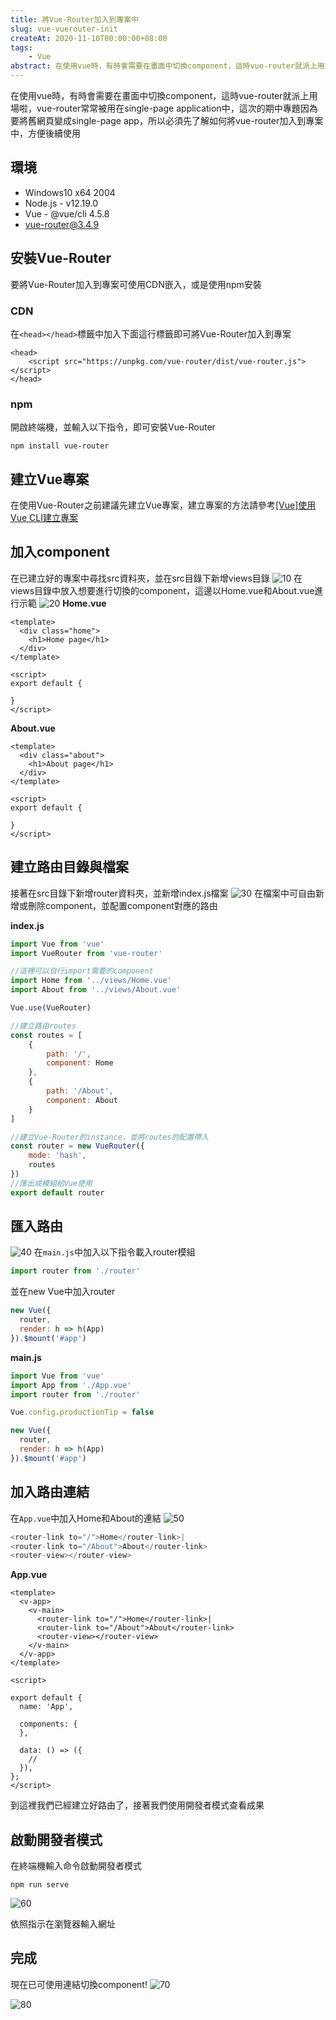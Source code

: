 ```yaml
---
title: 將Vue-Router加入到專案中
slug: vue-vuerouter-init
createAt: 2020-11-10T00:00:00+08:00
tags:
    - Vue
abstract: 在使用vue時，有時會需要在畫面中切換component，這時vue-router就派上用場啦，vue-router常常被用在single-page application中，這次的期中專題因為要將舊網頁變成single-page app，所以必須先了解如何將vue-router加入到專案中，方便後續使用
---
```


在使用vue時，有時會需要在畫面中切換component，這時vue-router就派上用場啦，vue-router常常被用在single-page application中，這次的期中專題因為要將舊網頁變成single-page app，所以必須先了解如何將vue-router加入到專案中，方便後續使用

## 環境
- Windows10 x64 2004
- Node.js - v12.19.0
- Vue - @vue/cli 4.5.8
- vue-router@3.4.9

## 安裝Vue-Router
要將Vue-Router加入到專案可使用CDN嵌入，或是使用npm安裝

### CDN
在`<head></head>`標籤中加入下面這行標籤即可將Vue-Router加入到專案
```htmlmixed
<head>
    <script src="https://unpkg.com/vue-router/dist/vue-router.js"></script>
</head>
```

### npm
開啟終端機，並輸入以下指令，即可安裝Vue-Router
```shell
npm install vue-router
```

## 建立Vue專案
在使用Vue-Router之前建議先建立Vue專案，建立專案的方法請參考[[Vue]使用Vue CLI建立專案](https://vincent87720.github.io/vue-vuecli-init)

## 加入component
在已建立好的專案中尋找src資料夾，並在src目錄下新增views目錄
![10](./assets/10.png)
在views目錄中放入想要進行切換的component，這邊以Home.vue和About.vue進行示範
![20](./assets/20.png)
**Home.vue**
```htmlmixed
<template>
  <div class="home">
    <h1>Home page</h1>
  </div>
</template>

<script>
export default {

}
</script>

```

**About.vue**
```htmlmixed
<template>
  <div class="about">
    <h1>About page</h1>
  </div>
</template>

<script>
export default {

}
</script>

```

## 建立路由目錄與檔案
接著在src目錄下新增router資料夾，並新增index.js檔案
![30](./assets/30.png)
在檔案中可自由新增或刪除component，並配置component對應的路由

**index.js**
```javascript
import Vue from 'vue'
import VueRouter from 'vue-router'

//這裡可以自行import需要的component
import Home from '../views/Home.vue'
import About from '../views/About.vue'

Vue.use(VueRouter)

//建立路由routes
const routes = [
    {
        path: '/',
        component: Home
    },
    {
        path: '/About',
        component: About
    }
]

//建立Vue-Router的instance，並將routes的配置帶入
const router = new VueRouter({
    mode: 'hash',
    routes
})
//匯出成模組給Vue使用
export default router

```

## 匯入路由
![40](./assets/40.png)
在`main.js`中加入以下指令載入router模組
```javascript
import router from './router'
```
並在new Vue中加入router
```javascript
new Vue({
  router,
  render: h => h(App)
}).$mount('#app')
```

**main.js**
```javascript
import Vue from 'vue'
import App from './App.vue'
import router from './router'

Vue.config.productionTip = false

new Vue({
  router,
  render: h => h(App)
}).$mount('#app')

```

## 加入路由連結
在`App.vue`中加入Home和About的連結
![50](./assets/50.png)
```javascript
<router-link to="/">Home</router-link>|
<router-link to="/About">About</router-link>
<router-view></router-view>
```

**App.vue**
```htmlmixed
<template>
  <v-app>
    <v-main>
      <router-link to="/">Home</router-link>|
      <router-link to="/About">About</router-link>
      <router-view></router-view>
    </v-main>
  </v-app>
</template>

<script>

export default {
  name: 'App',

  components: {
  },

  data: () => ({
    //
  }),
};
</script>
```
到這裡我們已經建立好路由了，接著我們使用開發者模式查看成果

## 啟動開發者模式
在終端機輸入命令啟動開發者模式
```shell
npm run serve
```
![60](./assets/60.png)

依照指示在瀏覽器輸入網址

## 完成
現在已可使用連結切換component!
![70](./assets/70.png)

![80](./assets/80.png)